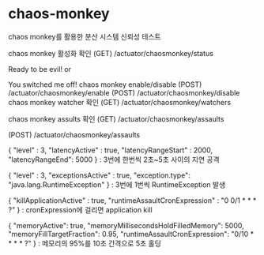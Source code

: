# chaos-monkey
chaos monkey를 활용한 분산 시스템 신뢰성 테스트 


chaos monkey 활성화 확인
(GET) /actuator/chaosmonkey/status


Ready to be evil!
or

You switched me off!
chaos monkey enable/disable
(POST) /actuator/chaosmonkey/enable
(POST) /actuator/chaosmonkey/disable 
chaos monkey watcher 확인
(GET) /actuator/chaosmonkey/watchers

chaos monkey assults 확인
(GET) /actuator/chaosmonkey/assaults

(POST) /actuator/chaosmonkey/assaults

{ "level" : 3, "latencyActive" : true, "latencyRangeStart" : 2000, "latencyRangeEnd": 5000 }
: 3번에 한번씩 2초~5초 사이의 지연 공격 


{ "level" : 3, "exceptionsActive" : true, "exception.type": "java.lang.RuntimeException" }
: 3번에 1번씩 RuntimeException 발생  


{ "killApplicationActive" : true,  "runtimeAssaultCronExpression" : "0 0/1 * * * ?" }
: cronExpression에 걸리면 application kill 


{ "memoryActive": true, "memoryMillisecondsHoldFilledMemory": 5000, "memoryFillTargetFraction": 0.95,  "runtimeAssaultCronExpression": "0/10 * * * * ?" }
: 메모리의 95%를 10초 간격으로 5초 홀딩 

